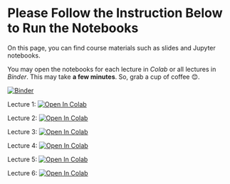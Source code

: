 # Please Follow the Instruction Below to Run the Notebooks

On this page, you can find course materials such as slides and Jupyter notebooks.

You may open the notebooks for each lecture in *Colab* or all lectures in *Binder*. This may take **a few minutes**. So, grab a cup of coffee 😊.  

[![Binder](https://mybinder.org/badge_logo.svg)](https://mybinder.org/v2/gh/RahmanPeimankar/aml-sdu-f24.git/master)

Lecture 1: [![Open In Colab](https://colab.research.google.com/assets/colab-badge.svg)](https://colab.research.google.com/github/RahmanPeimankar/aml-sdu-f24/blob/master/Lecture%201/aml_1_introduction_basics.ipynb)

Lecture 2: [![Open In Colab](https://colab.research.google.com/assets/colab-badge.svg)](https://colab.research.google.com/github/RahmanPeimankar/aml-sdu-f24/blob/master/Lecture%202/aml_2_python_basics.ipynb)

Lecture 3: [![Open In Colab](https://colab.research.google.com/assets/colab-badge.svg)](https://colab.research.google.com/github/RahmanPeimankar/aml-sdu-f24/blob/master/Lecture%203/aml_3_intro_supervised_learning.ipynb#scrollTo=6EdubQ131fyy)

Lecture 4: [![Open In Colab](https://colab.research.google.com/assets/colab-badge.svg)](https://colab.research.google.com/github/RahmanPeimankar/aml-sdu-f24/blob/master/Lecture%204/aml_4_preprocessing_and_feature_transformation%20.ipynb)

Lecture 5: [![Open In Colab](https://colab.research.google.com/assets/colab-badge.svg)](https://colab.research.google.com/github/RahmanPeimankar/aml-sdu-f24/blob/master/Lecture%205/aml_5_linear_models_for_regression.ipynb#scrollTo=qJ8GFppATY22)

Lecture 6: [![Open In Colab](https://colab.research.google.com/assets/colab-badge.svg)](https://colab.research.google.com/github/RahmanPeimankar/aml-sdu-f24/blob/master/Lecture%206/aml_6_linear_models_for_classification.ipynb)
